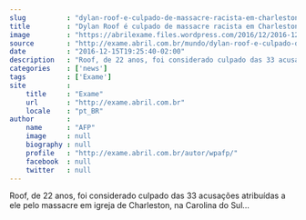 ```yaml
---
slug          : "dylan-roof-e-culpado-de-massacre-racista-em-charleston"
title         : "Dylan Roof é culpado de massacre racista em Charleston"
image         : "https://abrilexame.files.wordpress.com/2016/12/2016-12-15t205410z_1_mtzgrqeccf8vehzw_rtrfipp_0_south-carolina-shooting-roof.jpg?quality=70&strip=all&w=1024"
source        : "http://exame.abril.com.br/mundo/dylan-roof-e-culpado-de-massacre-racista-em-charleston/"
date          : "2016-12-15T19:25:40-02:00"
description   : "Roof, de 22 anos, foi considerado culpado das 33 acusações atribuídas a ele pelo massacre em igreja de Charleston, na Carolina do Sul..."
categories    : ['news']
tags          : ['Exame']
site          :
    title     : "Exame"
    url       : "http://exame.abril.com.br"
    locale    : "pt_BR"
author        :
    name      : "AFP"
    image     : null
    biography : null
    profile   : "http://exame.abril.com.br/autor/wpafp/"
    facebook  : null
    twitter   : null
---
```


Roof, de 22 anos, foi considerado culpado das 33 acusações atribuídas a ele pelo massacre em igreja de Charleston, na Carolina do Sul...
